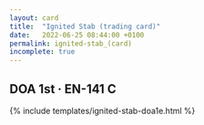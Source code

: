 ```yaml
---
layout: card
title:  "Ignited Stab (trading card)"
date:   2022-06-25 08:44:00 +0100
permalink: ignited-stab_(card)
incomplete: true
---
```


## DOA 1st &middot; EN-141 C

{% include templates/ignited-stab-doa1e.html %}
